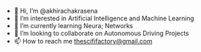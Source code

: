 - 👋 Hi, I’m @akhirachakrasena
- 👀 I’m interested in Artificial Intelligence and Machine Learning
- 🌱 I’m currently learning Neura; Networks
- 💞️ I’m looking to collaborate on Autonomous Driving Projects
- 📫 How to reach me thescififactory@gmail.com

<!---
akhirachakrasena/akhirachakrasena is a ✨ special ✨ repository because its `README.md` (this file) appears on your GitHub profile.
You can click the Preview link to take a look at your changes.
--->
